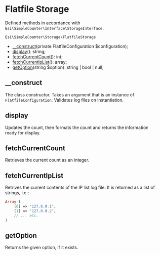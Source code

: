 # Flatfile Storage

Defined methods in accordance with `Esi\SimpleCounter\Interface\StorageInterface`.

`Esi\SimpleCounter\Storage\FlatfileStorage`

* [__construct](#__construct)(private FlatfileConfiguration $configuration);
* [display](#display)(): string;
* [fetchCurrentCount](#fetchcurrentcount)(): int;
* [fetchCurrentIpList](#fetchcurrentiplist)(): array;
* [getOption](#getoption)(string $option): string | bool | null;


## __construct

The class constructor. Takes an argument that is an instance of `FlatfileConfiguration`. Validates log files on instantiation.

## display

Updates the count, then formats the count and returns the information ready for display. 

## fetchCurrentCount

Retrieves the current count as an integer.

## fetchCurrentIpList

Retrives the current contents of the IP list log file. It is returned as a list of strings, i.e.:

```php
Array (
    [0] => "127.0.0.1",
    [1] => "127.0.0.2",
    // ... etc.
)
```

## getOption

Returns the given option, if it exists.
